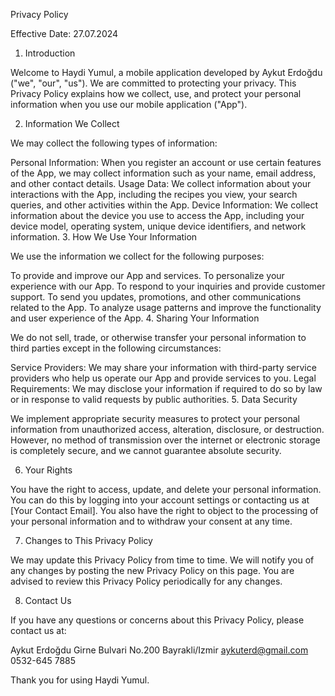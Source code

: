 Privacy Policy

Effective Date: 27.07.2024

1. Introduction

Welcome to Haydi Yumul, a mobile application developed by Aykut Erdoğdu ("we", "our", "us"). We are committed to protecting your privacy. This Privacy Policy explains how we collect, use, and protect your personal information when you use our mobile application ("App").

2. Information We Collect

We may collect the following types of information:

Personal Information: When you register an account or use certain features of the App, we may collect information such as your name, email address, and other contact details.
Usage Data: We collect information about your interactions with the App, including the recipes you view, your search queries, and other activities within the App.
Device Information: We collect information about the device you use to access the App, including your device model, operating system, unique device identifiers, and network information.
3. How We Use Your Information

We use the information we collect for the following purposes:

To provide and improve our App and services.
To personalize your experience with our App.
To respond to your inquiries and provide customer support.
To send you updates, promotions, and other communications related to the App.
To analyze usage patterns and improve the functionality and user experience of the App.
4. Sharing Your Information

We do not sell, trade, or otherwise transfer your personal information to third parties except in the following circumstances:

Service Providers: We may share your information with third-party service providers who help us operate our App and provide services to you.
Legal Requirements: We may disclose your information if required to do so by law or in response to valid requests by public authorities.
5. Data Security

We implement appropriate security measures to protect your personal information from unauthorized access, alteration, disclosure, or destruction. However, no method of transmission over the internet or electronic storage is completely secure, and we cannot guarantee absolute security.

6. Your Rights

You have the right to access, update, and delete your personal information. You can do this by logging into your account settings or contacting us at [Your Contact Email]. You also have the right to object to the processing of your personal information and to withdraw your consent at any time.

7. Changes to This Privacy Policy

We may update this Privacy Policy from time to time. We will notify you of any changes by posting the new Privacy Policy on this page. You are advised to review this Privacy Policy periodically for any changes.

8. Contact Us

If you have any questions or concerns about this Privacy Policy, please contact us at:

Aykut Erdoğdu
Girne Bulvari No.200 Bayrakli/Izmir
aykuterd@gmail.com
0532-645 7885

Thank you for using Haydi Yumul.
